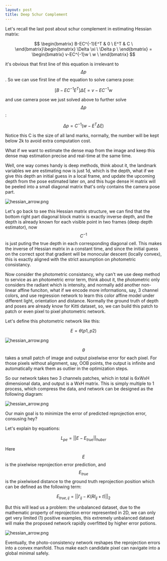 ```yaml
---
layout: post
title: Deep Schur Complement
---
```

Let's recall the last post about schur complement in estimating Hessian matrix:

$$ \begin{bmatrix} B-EC^{-1}E^T & 0 \ E^T & C \
\end{bmatrix}\begin{bmatrix} \Delta \xi \ \Delta p \
\end{bmatrix} = \begin{bmatrix} v-EC^{-1}w \ w \
\end{bmatrix} $$

it's obvious that first line of this equation is irrelevant to $$\Delta p$$. So we can use first line of the equation to solve camera pose:

$$[B - EC^{-1}E^T]\Delta \xi = v - EC^{-1}w$$

and use camera pose we just solved above to further solve $$\Delta p$$:

$$\Delta p = C^{-1}(w - E^T\Delta \xi)$$

Notice this C is the size of all land marks, normally, the number will be kept below 2k to avoid extra computation cost.

What if we want to estimate the dense map from the image and keep this dense map estimation precise and real-time at the same time.

Well, one way comes handy is deep methods, think about it, the landmark variables we are estimating now is just 1d, which is the depth,
what if we give this depth an initial guess in a local frame, and update the upcoming depth from the pose estimated later on,
and this huge dense H matrix will be peeled into a small diagonal matrix that's only contains the camera pose part.

![hessian_arrow.png]({{site.baseurl}}/images/hessian_arrow.png)

Let's go back to see this Hessian matrix structure, we can find that the bottom right part diagonal block matrix is exactly inverse depth, and the depth is already known for each visible point in two frames (deep depth estimator), now $$C^{-1}$$ is just puting the true depth in each corresponding diagonal cell. This makes the inverse of Hessian matrix in a constant time, and since the initial guess on the correct spot that gradient will be monocular descent (locally convex), this is exactly aligned with the strict assumption on photometric consistancy.

Now consider the photometric consistancy, why can't we use deep method to service as an photometric error term, think about it, the photometric only considers the radiant which is intensity, and normally add another non-linear affine funciton, what if we encode more informations, say, 3 channel colors, and use regression network to learn this color affine model under different light, orientation and distance. Normally the ground truth of depth and poses are already know for Kitti dataset, so, we can build this patch to patch or even pixel to pixel photometric network.

Let's define this photometric network like this:

$$
 E = \theta(p1, p2)
$$

![hessian_arrow.png]({{site.baseurl}}/images/photometric_net.png)

$$\theta$$ takes a small patch of image and output pixelwise error for each pixel. For those pixels without alignment, say, OOB points, the output is infinite and automatically mark them as outlier in the optimization steps.

So our network takes two 3 channels patches, which in total is 6xWxH dimensional data, and output is a WxH matrix. This is simply multiple to 1 process, which compress the data, and network can be designed as the following diagram:

![hessian_arrow.png]({{site.baseurl}}/images/photometric_net_arch.png)

Our main goal is to minimize the error of predicted reprojection error, consusing hey?

Let's explain by equations:

$$
L_{pe} = || E - E_{true} ||_{huber}
$$

Here $$E$$ is the pixelwise reprojection error prediction, and $$E_{true}$$ is the pixelwised distance to the ground truth reprojection position which can be defined as the following term:

$$
E_{true, ij} = ||I'_{ij} - K(RI_{ij}+t)||_2 
$$

But this will lead us a problem: the unbalanced dataset, due to the mathematic property of reprojection error represented in 2D, we can only get very limited (1) positive examples, this extremely unbalanced dataset will make the proposed network rapidly overfitted by higher error potions.

![hessian_arrow.png]({{site.baseurl}}/images/convex_reshape.png)

Eventually, the photo-consistency network reshapes the reprojection errors into a convex manifold. Thus make each candidate pixel can navigate into a global minimal safely.
